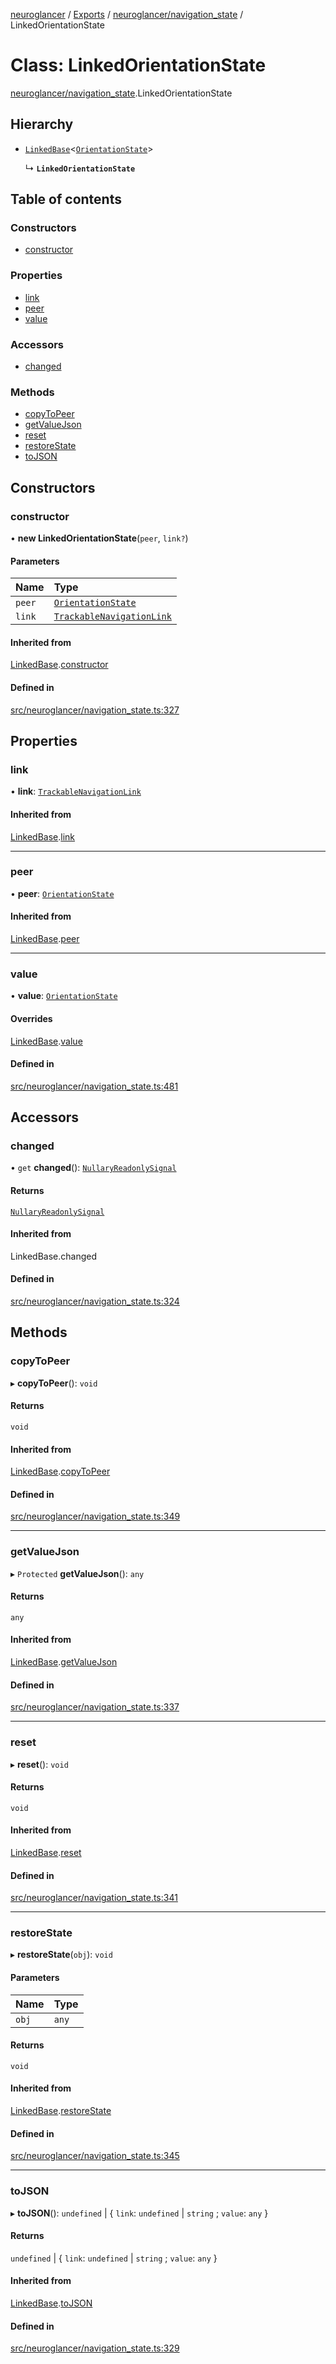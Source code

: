 [neuroglancer](../README.md) / [Exports](../modules.md) / [neuroglancer/navigation\_state](../modules/neuroglancer_navigation_state.md) / LinkedOrientationState

# Class: LinkedOrientationState

[neuroglancer/navigation_state](../modules/neuroglancer_navigation_state.md).LinkedOrientationState

## Hierarchy

- [`LinkedBase`](neuroglancer_navigation_state._internal_.LinkedBase.md)<[`OrientationState`](neuroglancer_navigation_state.OrientationState.md)\>

  ↳ **`LinkedOrientationState`**

## Table of contents

### Constructors

- [constructor](neuroglancer_navigation_state.LinkedOrientationState.md#constructor)

### Properties

- [link](neuroglancer_navigation_state.LinkedOrientationState.md#link)
- [peer](neuroglancer_navigation_state.LinkedOrientationState.md#peer)
- [value](neuroglancer_navigation_state.LinkedOrientationState.md#value)

### Accessors

- [changed](neuroglancer_navigation_state.LinkedOrientationState.md#changed)

### Methods

- [copyToPeer](neuroglancer_navigation_state.LinkedOrientationState.md#copytopeer)
- [getValueJson](neuroglancer_navigation_state.LinkedOrientationState.md#getvaluejson)
- [reset](neuroglancer_navigation_state.LinkedOrientationState.md#reset)
- [restoreState](neuroglancer_navigation_state.LinkedOrientationState.md#restorestate)
- [toJSON](neuroglancer_navigation_state.LinkedOrientationState.md#tojson)

## Constructors

### constructor

• **new LinkedOrientationState**(`peer`, `link?`)

#### Parameters

| Name | Type |
| :------ | :------ |
| `peer` | [`OrientationState`](neuroglancer_navigation_state.OrientationState.md) |
| `link` | [`TrackableNavigationLink`](neuroglancer_navigation_state.TrackableNavigationLink.md) |

#### Inherited from

[LinkedBase](neuroglancer_navigation_state._internal_.LinkedBase.md).[constructor](neuroglancer_navigation_state._internal_.LinkedBase.md#constructor)

#### Defined in

[src/neuroglancer/navigation_state.ts:327](https://github.com/ActiveBrainAtlas2/neuroglancer/blob/034b457d/src/neuroglancer/navigation_state.ts#L327)

## Properties

### link

• **link**: [`TrackableNavigationLink`](neuroglancer_navigation_state.TrackableNavigationLink.md)

#### Inherited from

[LinkedBase](neuroglancer_navigation_state._internal_.LinkedBase.md).[link](neuroglancer_navigation_state._internal_.LinkedBase.md#link)

___

### peer

• **peer**: [`OrientationState`](neuroglancer_navigation_state.OrientationState.md)

#### Inherited from

[LinkedBase](neuroglancer_navigation_state._internal_.LinkedBase.md).[peer](neuroglancer_navigation_state._internal_.LinkedBase.md#peer)

___

### value

• **value**: [`OrientationState`](neuroglancer_navigation_state.OrientationState.md)

#### Overrides

[LinkedBase](neuroglancer_navigation_state._internal_.LinkedBase.md).[value](neuroglancer_navigation_state._internal_.LinkedBase.md#value)

#### Defined in

[src/neuroglancer/navigation_state.ts:481](https://github.com/ActiveBrainAtlas2/neuroglancer/blob/034b457d/src/neuroglancer/navigation_state.ts#L481)

## Accessors

### changed

• `get` **changed**(): [`NullaryReadonlySignal`](../modules/neuroglancer_util_signal.md#nullaryreadonlysignal)

#### Returns

[`NullaryReadonlySignal`](../modules/neuroglancer_util_signal.md#nullaryreadonlysignal)

#### Inherited from

LinkedBase.changed

#### Defined in

[src/neuroglancer/navigation_state.ts:324](https://github.com/ActiveBrainAtlas2/neuroglancer/blob/034b457d/src/neuroglancer/navigation_state.ts#L324)

## Methods

### copyToPeer

▸ **copyToPeer**(): `void`

#### Returns

`void`

#### Inherited from

[LinkedBase](neuroglancer_navigation_state._internal_.LinkedBase.md).[copyToPeer](neuroglancer_navigation_state._internal_.LinkedBase.md#copytopeer)

#### Defined in

[src/neuroglancer/navigation_state.ts:349](https://github.com/ActiveBrainAtlas2/neuroglancer/blob/034b457d/src/neuroglancer/navigation_state.ts#L349)

___

### getValueJson

▸ `Protected` **getValueJson**(): `any`

#### Returns

`any`

#### Inherited from

[LinkedBase](neuroglancer_navigation_state._internal_.LinkedBase.md).[getValueJson](neuroglancer_navigation_state._internal_.LinkedBase.md#getvaluejson)

#### Defined in

[src/neuroglancer/navigation_state.ts:337](https://github.com/ActiveBrainAtlas2/neuroglancer/blob/034b457d/src/neuroglancer/navigation_state.ts#L337)

___

### reset

▸ **reset**(): `void`

#### Returns

`void`

#### Inherited from

[LinkedBase](neuroglancer_navigation_state._internal_.LinkedBase.md).[reset](neuroglancer_navigation_state._internal_.LinkedBase.md#reset)

#### Defined in

[src/neuroglancer/navigation_state.ts:341](https://github.com/ActiveBrainAtlas2/neuroglancer/blob/034b457d/src/neuroglancer/navigation_state.ts#L341)

___

### restoreState

▸ **restoreState**(`obj`): `void`

#### Parameters

| Name | Type |
| :------ | :------ |
| `obj` | `any` |

#### Returns

`void`

#### Inherited from

[LinkedBase](neuroglancer_navigation_state._internal_.LinkedBase.md).[restoreState](neuroglancer_navigation_state._internal_.LinkedBase.md#restorestate)

#### Defined in

[src/neuroglancer/navigation_state.ts:345](https://github.com/ActiveBrainAtlas2/neuroglancer/blob/034b457d/src/neuroglancer/navigation_state.ts#L345)

___

### toJSON

▸ **toJSON**(): `undefined` \| { `link`: `undefined` \| `string` ; `value`: `any`  }

#### Returns

`undefined` \| { `link`: `undefined` \| `string` ; `value`: `any`  }

#### Inherited from

[LinkedBase](neuroglancer_navigation_state._internal_.LinkedBase.md).[toJSON](neuroglancer_navigation_state._internal_.LinkedBase.md#tojson)

#### Defined in

[src/neuroglancer/navigation_state.ts:329](https://github.com/ActiveBrainAtlas2/neuroglancer/blob/034b457d/src/neuroglancer/navigation_state.ts#L329)
